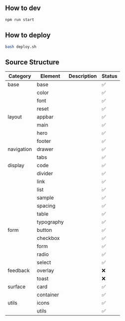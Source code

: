 ## How to dev

```bash
npm run start
```

## How to deploy

```bash
bash deploy.sh
```

## Source Structure

| Category   | Element    | Description | Status |
| ---------- | ---------- | ----------- | ------ |
| base       | base       |             | ✅     |
|            | color      |             | ✅     |
|            | font       |             | ✅     |
|            | reset      |             | ✅     |
| layout     | appbar     |             | ✅     |
|            | main       |             | ✅     |
|            | hero       |             | ✅     |
|            | footer     |             | ✅     |
| navigation | drawer     |             | ✅     |
|            | tabs       |             | ✅     |
| display    | code       |             | ✅     |
|            | divider    |             | ✅     |
|            | link       |             | ✅     |
|            | list       |             | ✅     |
|            | sample     |             | ✅     |
|            | spacing    |             | ✅     |
|            | table      |             | ✅     |
|            | typography |             | ✅     |
| form       | button     |             | ✅     |
|            | checkbox   |             | ✅     |
|            | form       |             | ✅     |
|            | radio      |             | ✅     |
|            | select     |             | ✅     |     |
| feedback   | overlay    |             | ❌     |
|            | toast      |             | ❌     |
| surface    | card       |             | ✅     |
|            | container  |             | ✅     |
| utils      | icons      |             | ✅     |
|            | utils      |             | ✅     |
